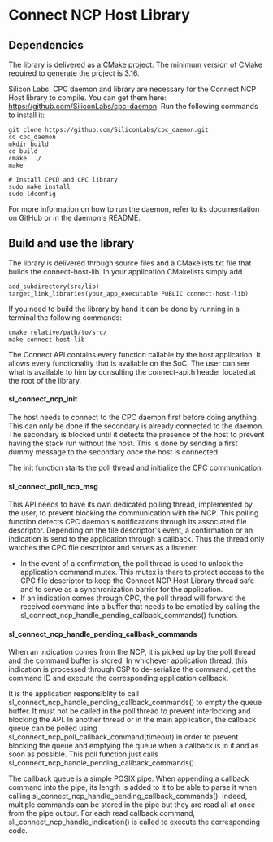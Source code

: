 # Connect NCP Host Library #


## Dependencies

The library is delivered as a CMake project. The minimum version of CMake required to generate the project is 3.16.

Silicon Labs' CPC daemon and library are necessary for the Connect NCP Host library to compile. You can get them here: https://github.com/SiliconLabs/cpc-daemon. Run the following commands to install it:
```
git clone https://github.com/SiliconLabs/cpc_daemon.git
cd cpc_daemon
mkdir build
cd build
cmake ../
make

# Install CPCD and CPC library
sudo make install
sudo ldconfig
```

For more information on how to run the daemon, refer to its documentation on GitHub or in the daemon's README.
## Build and use the library

The library is delivered through source files and a CMakelists.txt file that builds the connect-host-lib. In your application CMakelists simply add 

```
add_subdirectory(src/lib)
target_link_libraries(your_app_executable PUBLIC connect-host-lib)
```

If you need to build the library by hand it can be done by running in a terminal the following commands: 

``` 
cmake relative/path/to/src/
make connect-host-lib
```

The Connect API contains every function callable by the host application. It allows every functionality that is available on the SoC. The user can see what is available to him by consulting the connect-api.h header located at the root of the library.

#### sl_connect_ncp_init

The host needs to connect to the CPC daemon first before doing anything. This can only be done if the secondary is already connected to the daemon. The secondary is blocked until it detects the presence of the host to prevent having the stack run without the host. This is done by sending a first dummy message to the secondary once the host is connected.

The init function starts the poll thread and initialize the CPC communication.

#### sl_connect_poll_ncp_msg

This API needs to have its own dedicated polling thread, implemented by the user, to prevent blocking the communication with the NCP. This polling function detects CPC daemon's notifications through its associated file descriptor. Depending on the file descriptor's event, a confirmation or an indication is send to the application through a callback. Thus the thread only watches the CPC file descriptor and serves as a listener.

- In the event of a confirmation, the poll thread is used to unlock the application command mutex. This mutex is there to protect access to the CPC file descriptor to keep the Connect NCP Host Library thread safe and to serve as a synchronization barrier for the application.
- If an indication comes through CPC, the poll thread will forward the received command into a buffer that needs to be emptied by calling the sl_connect_ncp_handle_pending_callback_commands() function.
  
#### sl_connect_ncp_handle_pending_callback_commands

When an indication comes from the NCP, it is picked up by the poll thread and the command buffer is stored. In whichever application thread, this indication is processed through CSP to de-serialize the command, get the command ID and execute the corresponding application callback.

It is the application responsiblity to call sl_connect_ncp_handle_pending_callback_commands() to empty the queue buffer. It must not be called in the poll thread to prevent interlocking and blocking the API. In another thread or in the main application, the callback queue can be polled using sl_connect_ncp_poll_callback_command(timeout) in order to prevent blocking the queue and emptying the queue when a callback is in it and as soon as possible. This poll function just calls sl_connect_ncp_handle_pending_callback_commands().

The callback queue is a simple POSIX pipe. When appending a callback command into the pipe, its length is added to it to be able to parse it when calling sl_connect_ncp_handle_pending_callback_commands(). Indeed, multiple commands can be stored in the pipe but they are read all at once from the pipe output. For each read callback command, sli_connect_ncp_handle_indication() is called to execute the corresponding code.
